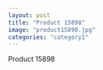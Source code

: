 ```yaml
---
layout: post
title: "Product 15898"
image: "product15898.jpg"
categories: "category1"
---
```

Product 15898
